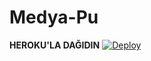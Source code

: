 # Medya-Pu
<b>HEROKU'LA DAĞIDIN</b>
[![Deploy](https://www.herokucdn.com/deploy/button.svg)](https://heroku.com/deploy?template=https://github.com/BoofBlogPing/Medya-Pu.git)
